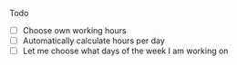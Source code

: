 Todo

- [ ] Choose own working hours
- [ ] Automatically calculate hours per day
- [ ] Let me choose what days of the week I am working on